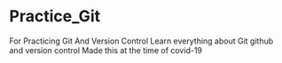# Practice_Git

For Practicing Git And Version Control
Learn everything about Git github and version control
Made this at the time of covid-19
